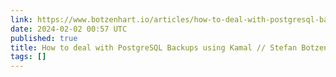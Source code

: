 ```yaml
---
link: https://www.botzenhart.io/articles/how-to-deal-with-postgresql-backups-using-kamal
date: 2024-02-02 00:57 UTC
published: true
title: How to deal with PostgreSQL Backups using Kamal // Stefan Botzenhart
tags: []
---
```



